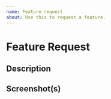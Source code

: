 ```yaml
---
name: Feature request
about: Use this to request a feature.
---
```


# Feature Request

## Description

<!-- Describe the functionality you would like. -->

## Screenshot(s)

<!-- attach screenshot if applicable -->
